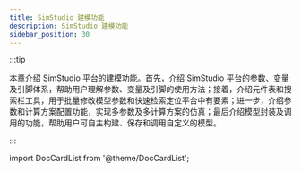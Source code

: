 ```yaml
---
title: SimStudio 建模功能
description: SimStudio 建模功能
sidebar_position: 30
---
```

:::tip

本章介绍 SimStudio 平台的建模功能。首先，介绍 SimStudio 平台的参数、变量及引脚体系，帮助用户理解参数、变量及引脚的使用方法；接着，介绍元件表和搜索栏工具，用于批量修改模型参数和快速检索定位平台中有要素；进一步，介绍参数和计算方案配置功能，实现多参数及多计算方案的仿真；最后介绍模型封装及调用的功能，帮助用户可自主构建、保存和调用自定义的模型。

:::

import DocCardList from '@theme/DocCardList';

<DocCardList />


